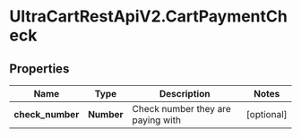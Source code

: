 # UltraCartRestApiV2.CartPaymentCheck

## Properties
Name | Type | Description | Notes
------------ | ------------- | ------------- | -------------
**check_number** | **Number** | Check number they are paying with | [optional] 


